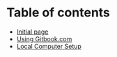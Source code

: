 # Table of contents

* [Initial page](README.md)
* [Using Gitbook.com](using-gitbook-com.md)
* [Local Computer Setup](local-computer-setup.md)


